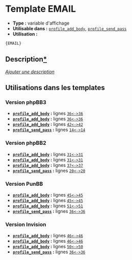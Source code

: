 # Template EMAIL
* __Type :__ variable d'affichage
* __Utilisable dans :__ [`profile_add_body`](../tpl/profile_add_body.md#readme), [`profile_send_pass`](../tpl/profile_send_pass.md#readme)
* __Utilisation :__

```html
{EMAIL}
```

## Description[*](https://fa-tvars.appspot.com/var/EMAIL)
[*Ajouter une description*](https://fa-tvars.appspot.com/var/EMAIL)

## Utilisations dans les templates

### Version phpBB3
* __[`profile_add_body`](../tpl/profile_add_body.md#readme) :__ lignes [`36`](../src/prosilver/profile_add_body.tpl#L36)[`<->`](../src/prosilver/profile_add_body.tpl#L36-L36)[`36`](../src/prosilver/profile_add_body.tpl#L36)
* __[`profile_add_body`](../tpl/profile_add_body.md#readme) :__ lignes [`36`](../src/prosilver/profile_add_body.tpl#L36)[`<->`](../src/prosilver/profile_add_body.tpl#L36-L36)[`36`](../src/prosilver/profile_add_body.tpl#L36)
* __[`profile_add_body`](../tpl/profile_add_body.md#readme) :__ lignes [`42`](../src/prosilver/profile_add_body.tpl#L42)[`<->`](../src/prosilver/profile_add_body.tpl#L42-L42)[`42`](../src/prosilver/profile_add_body.tpl#L42)
* __[`profile_send_pass`](../tpl/profile_send_pass.md#readme) :__ lignes [`14`](../src/prosilver/profile_send_pass.tpl#L14)[`<->`](../src/prosilver/profile_send_pass.tpl#L14-L14)[`14`](../src/prosilver/profile_send_pass.tpl#L14)

### Version phpBB2
* __[`profile_add_body`](../tpl/profile_add_body.md#readme) :__ lignes [`31`](../src/subsilver/profile_add_body.tpl#L31)[`<->`](../src/subsilver/profile_add_body.tpl#L31-L31)[`31`](../src/subsilver/profile_add_body.tpl#L31)
* __[`profile_add_body`](../tpl/profile_add_body.md#readme) :__ lignes [`31`](../src/subsilver/profile_add_body.tpl#L31)[`<->`](../src/subsilver/profile_add_body.tpl#L31-L31)[`31`](../src/subsilver/profile_add_body.tpl#L31)
* __[`profile_add_body`](../tpl/profile_add_body.md#readme) :__ lignes [`37`](../src/subsilver/profile_add_body.tpl#L37)[`<->`](../src/subsilver/profile_add_body.tpl#L37-L37)[`37`](../src/subsilver/profile_add_body.tpl#L37)
* __[`profile_send_pass`](../tpl/profile_send_pass.md#readme) :__ lignes [`20`](../src/subsilver/profile_send_pass.tpl#L20)[`<->`](../src/subsilver/profile_send_pass.tpl#L20-L20)[`20`](../src/subsilver/profile_send_pass.tpl#L20)

### Version PunBB
* __[`profile_add_body`](../tpl/profile_add_body.md#readme) :__ lignes [`45`](../src/punbb/profile_add_body.tpl#L45)[`<->`](../src/punbb/profile_add_body.tpl#L45-L45)[`45`](../src/punbb/profile_add_body.tpl#L45)
* __[`profile_add_body`](../tpl/profile_add_body.md#readme) :__ lignes [`45`](../src/punbb/profile_add_body.tpl#L45)[`<->`](../src/punbb/profile_add_body.tpl#L45-L45)[`45`](../src/punbb/profile_add_body.tpl#L45)
* __[`profile_add_body`](../tpl/profile_add_body.md#readme) :__ lignes [`51`](../src/punbb/profile_add_body.tpl#L51)[`<->`](../src/punbb/profile_add_body.tpl#L51-L51)[`51`](../src/punbb/profile_add_body.tpl#L51)
* __[`profile_send_pass`](../tpl/profile_send_pass.md#readme) :__ lignes [`36`](../src/punbb/profile_send_pass.tpl#L36)[`<->`](../src/punbb/profile_send_pass.tpl#L36-L36)[`36`](../src/punbb/profile_send_pass.tpl#L36)

### Version Invision
* __[`profile_add_body`](../tpl/profile_add_body.md#readme) :__ lignes [`46`](../src/invision/profile_add_body.tpl#L46)[`<->`](../src/invision/profile_add_body.tpl#L46-L46)[`46`](../src/invision/profile_add_body.tpl#L46)
* __[`profile_add_body`](../tpl/profile_add_body.md#readme) :__ lignes [`46`](../src/invision/profile_add_body.tpl#L46)[`<->`](../src/invision/profile_add_body.tpl#L46-L46)[`46`](../src/invision/profile_add_body.tpl#L46)
* __[`profile_add_body`](../tpl/profile_add_body.md#readme) :__ lignes [`50`](../src/invision/profile_add_body.tpl#L50)[`<->`](../src/invision/profile_add_body.tpl#L50-L50)[`50`](../src/invision/profile_add_body.tpl#L50)
* __[`profile_send_pass`](../tpl/profile_send_pass.md#readme) :__ lignes [`36`](../src/invision/profile_send_pass.tpl#L36)[`<->`](../src/invision/profile_send_pass.tpl#L36-L36)[`36`](../src/invision/profile_send_pass.tpl#L36)

